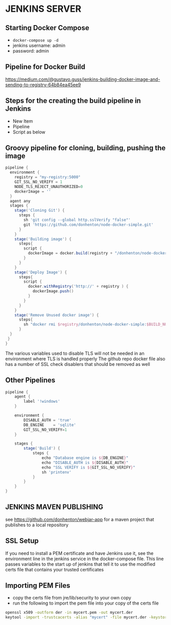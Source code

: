 # JENKINS SERVER

## Starting Docker Compose

* ```docker-compose up -d```
* jenkins username: admin 
* password: admin

## Pipeline for Docker Build

<https://medium.com/@gustavo.guss/jenkins-building-docker-image-and-sending-to-registry-64b84ea45ee9>

## Steps for the creating the build pipeline in Jenkins

* New Item
* Pipeline
* Script as below

## Groovy pipeline for cloning, building, pushing the image

```groovy
pipeline {
  environment {
    registry = "my-registry:5000"
    GIT_SSL_NO_VERIFY = 1
    NODE_TLS_REJECT_UNAUTHORIZED=0
    dockerImage = ''
  }
  agent any
  stages {
    stage('Cloning Git') {
      steps {
        sh 'git config --global http.sslVerify "false"'
        git 'https://github.com/donhenton/node-docker-simple.git'
      }
    }
    stage('Building image') {
      steps{
        script {
          dockerImage = docker.build(registry + "/donhenton/node-docker-simple:$BUILD_NUMBER")
        }
      }
    }
    stage('Deploy Image') {
      steps{
        script {
          docker.withRegistry('http://' + registry ) {
            dockerImage.push()
          }
        }
      }
    }
    stage('Remove Unused docker image') {
      steps{
        sh "docker rmi $registry/donhenton/node-docker-simple:$BUILD_NUMBER"
      }
  }
 }
}
```

The various variables used to disable TLS will not be needed in an environment where TLS is handled properly
The github repo docker file also has a number of SSL check disablers that should be removed as well


## Other Pipelines

```groovy
pipeline {
    agent {
        label '!windows'
    }

    environment {
        DISABLE_AUTH = 'true'
        DB_ENGINE    = 'sqlite'
        GIT_SSL_NO_VERIFY=1
    }

    stages {
        stage('Build') {
            steps {
                echo "Database engine is ${DB_ENGINE}"
                echo "DISABLE_AUTH is ${DISABLE_AUTH}"
                echo "SSL VERIFY is ${GIT_SSL_NO_VERIFY}"
                sh 'printenv'
            }
        }
    }
}
```

## JENKINS MAVEN PUBLISHING

see <https://github.com/donhenton/webjar-app> for a maven project that publishes to a local repository

## SSL Setup

If you need to install a PEM certificate and have Jenkins use it, see the environment line in the jenkins service in the docker-compose file. This line passes variables to the start up of jenkins that tell it to use the modified certs file that
contains your trusted certificates

## Importing PEM Files

* copy the certs file from jre/lib/security to your own copy
* run the following to import the pem file into your copy of the certs file

```bash
openssl x509 -outform der -in mycert.pem -out mycert.der
keytool -import -trustcacerts -alias "mycert" -file mycert.der -keystore cacerts.jks -keypass changeit -storepass changeit
```
